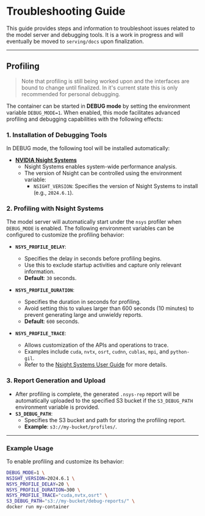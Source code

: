 # **Troubleshooting Guide**

This guide provides steps and information to troubleshoot issues related to the model server and debugging tools. It is a work in progress and will eventually be moved to `serving/docs` upon finalization.

---

## **Profiling**

> Note that profiling is still being worked upon and the interfaces are bound to change until finalized. In it's current state this is only recommended for personal debugging.

The container can be started in **DEBUG mode** by setting the environment variable `DEBUG_MODE=1`. When enabled, this mode facilitates advanced profiling and debugging capabilities with the following effects:

### **1. Installation of Debugging Tools**

In DEBUG mode, the following tool will be installed automatically:

- **[NVIDIA Nsight Systems](https://docs.nvidia.com/nsight-systems/)**
  - Nsight Systems enables system-wide performance analysis.
  - The version of Nsight can be controlled using the environment variable:
    - `NSIGHT_VERSION`: Specifies the version of Nsight Systems to install (e.g., `2024.6.1`).

### **2. Profiling with Nsight Systems**

The model server will automatically start under the `nsys` profiler when `DEBUG_MODE` is enabled. The following environment variables can be configured to customize the profiling behavior:

- **`NSYS_PROFILE_DELAY`**:  
  - Specifies the delay in seconds before profiling begins.  
  - Use this to exclude startup activities and capture only relevant information.  
  - **Default**: `30` seconds.

- **`NSYS_PROFILE_DURATION`**:  
  - Specifies the duration in seconds for profiling.  
  - Avoid setting this to values larger than 600 seconds (10 minutes) to prevent generating large and unwieldy reports.  
  - **Default**: `600` seconds.

- **`NSYS_PROFILE_TRACE`**:  
  - Allows customization of the APIs and operations to trace.  
  - Examples include `cuda`, `nvtx`, `osrt`, `cudnn`, `cublas`, `mpi`, and `python-gil`.  
  - Refer to the [Nsight Systems User Guide](https://docs.nvidia.com/nsight-systems/UserGuide/index.html) for more details.

### **3. Report Generation and Upload**

- After profiling is complete, the generated `.nsys-rep` report will be automatically uploaded to the specified S3 bucket if the `S3_DEBUG_PATH` environment variable is provided.  
- **`S3_DEBUG_PATH`**:  
  - Specifies the S3 bucket and path for storing the profiling report.  
  - **Example**: `s3://my-bucket/profiles/`.

---

### **Example Usage**

To enable profiling and customize its behavior:

```bash
DEBUG_MODE=1 \
NSIGHT_VERSION=2024.6.1 \
NSYS_PROFILE_DELAY=20 \
NSYS_PROFILE_DURATION=300 \
NSYS_PROFILE_TRACE="cuda,nvtx,osrt" \
S3_DEBUG_PATH="s3://my-bucket/debug-reports/" \
docker run my-container
